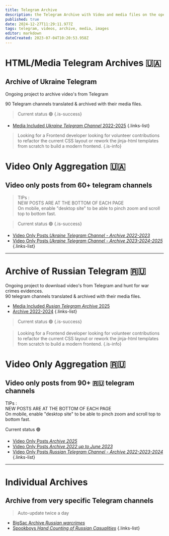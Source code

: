 ```yaml
---
title: Telegram Archive
description: the Telegram Archive with Video and media files on the open web
published: true
date: 2024-12-27T11:29:11.977Z
tags: telegram, videos, archive, media, images
editor: markdown
dateCreated: 2023-07-04T10:20:53.958Z
---
```


# HTML/Media Telegram Archives 🇺🇦

## Archive of Ukraine Telegram

Ongoing project to archive video's from Telegram  
  
90 Telegram channels translated & archived with their media files.  
  


>  Current status 🟢
{.is-success}

- [Media Included *Ukraine Telegram Channel* 2022-2025](https://ukraine.osintukraine.com/)
{.links-list}


> Looking for a Frontend developer looking for volunteer contributions to refactor the current CSS layout or rework the jinja-html templates from scratch to build a modern frontend.
{.is-info}



# Video Only Aggregation 🇺🇦

## Video only posts from 60+ telegram channels

> TIPs :  
> NEW POSTS ARE AT THE BOTTOM OF EACH PAGE  
> On mobile, enable "desktop site" to be able to pinch zoom and scroll top to bottom fast.

> Current status 🟢
{.is-success}


- [Video Only Posts *Ukraine Telegram Channel - Archive 2022-2023*](https://uavideos.osintukraine.com/)
- [Video Only Posts *Ukraine Telegram Channel - Archive 2023-2024-2025*](https://videosua.osintukraine.com/)
{.links-list}


---


# Archive of Russian Telegram 🇷🇺

Ongoing project to download video's from Telegram and hunt for war crimes evidences.  
90 telegram channels translated & archived with their media files.  
  

- [Media Included *Rusian Telegram Archive* 2025](https://russia.osintukraine.com/)
- [Archive 2022-2024](https://2022-2024.osintukraine.com/)
{.links-list}


> Current status 🟢
{.is-success}


> Looking for a Frontend developer looking for volunteer contributions to refactor the current CSS layout or rework the jinja-html templates from scratch to build a modern frontend.
{.is-info}

# Video Only Aggregation 🇷🇺


## Video only posts from 90+ 🇷🇺 telegram channels

TIPs :  
NEW POSTS ARE AT THE BOTTOM OF EACH PAGE  
On mobile, enable "desktop site" to be able to pinch zoom and scroll top to bottom fast.

Current status 🟢

- [Video Only Posts *Archive 2025*](https://videos.osintukraine.com/)
- [Video Only Posts *Archive 2022 up to June 2023*](https://ruvideos.osintukraine.com/)
- [Video Only Posts *Russian Telegram Channel - Archive 2022-2023-2024*](https://videosrus.osintukraine.com/)
{.links-list}

---

# Individual Archives


## Archive from very specific Telegram channels

> Auto-update twice a day
> 
- [BigSac Archive *Russian warcrimes*](https://bigsac.ukrainewararchive.eu/)
- [Spookboys *Hand Counting of Russian Casualities*](https://spookboys.ukrainewararchive.eu/)
{.links-list}
